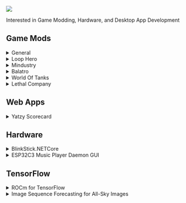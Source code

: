 
![](https://komarev.com/ghpvc/?username=sam-k0) <br>

Interested in Game Modding, Hardware, and Desktop App Development

## Game Mods

<details>
  <summary>General</summary>
  
  - [SpriteRipper](https://github.com/sam-k0/SpriteRipper): Extract spritesheets from GameMaker games

</details>

<details>
  <summary>Loop Hero</summary>
  
  - [Loop Hero Mod Overview](https://github.com/sam-k0/LoopHero_Mods/blob/master/mods.md): Parent repo for all Loop Hero mods

</details>

<details>
  <summary>Mindustry</summary>
  
  - [HP Bars](https://github.com/sam-k0/Mindustry.HPBars): Adds minimalist HP bars

</details>

<details>
  <summary>Balatro</summary>
  
  - [Version Downgrader](https://github.com/sam-k0/Balatro-Downgrader): Downgrade your game version  
  - [Achievement Unfuck](https://github.com/sam-k0/BalatroAchievementUnfuck): Re-enable achievements if you unlocked all  
  - [Remove Steam Check](https://github.com/sam-k0/BalatroUnsteamed): Disables steam check for Balatro  

</details>

<details>
  <summary>World Of Tanks</summary>
  
  - [Mod Manager](https://github.com/sam-k0/WoTModAssistantCore): General purpose mod manager for WoT  
  - [Extended Blacklist Fix](https://github.com/sam-k0/ExtendedBlacklist): Fixes issues related to extended blocklist  

</details>

<details>
  <summary>Lethal Company</summary>
  
  - [Highlights](https://github.com/sam-k0/LC_Highlights): Automatically clip your death using Nvidia GeForce Experience  

</details>

## Web Apps

<details>
  <summary>Yatzy Scorecard</summary>
  
  - [Yatzy Scorecard](https://github.com/sam-k0/Yatzy-web): User assisting scorecard for the tabletop game Yatzy  

</details>

## Hardware

<details>
  <summary>BlinkStick.NETCore</summary>
  
  - [BlinkStick.NETCore](https://github.com/sam-k0/BlinkStick.NETCore): Cross-platform .NET Core package for BlinkStick LED strips  

</details>

<details>
  <summary>ESP32C3 Music Player Daemon GUI</summary>
  
  - [ESP32C3 music player daemon GUI](https://github.com/sam-k0/ESP32C3-MPD-GUI): Shows information and controls music player daemon on ESP  

</details>

## TensorFlow

<details>
  <summary>ROCm for TensorFlow</summary>
  
  - [ROCm for tensorflow](https://github.com/sam-k0/Installing_ROCm_for_tensorflow): Guide how to install AMD ROCm on Linux  

</details>

<details>
  <summary>Image Sequence Forecasting for All-Sky Images</summary>
  
  - [Image Sequence Forecasting for All-Sky Images](https://github.com/sam-k0/cloud-forecasting-cnn): ConvLSTM based CNN for short-term forecasting of cloud images  

</details>
